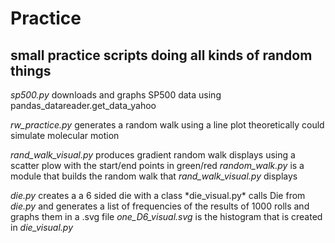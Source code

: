 # Practice
## small practice scripts doing all kinds of random things


*sp500.py* downloads and graphs SP500 data using pandas_datareader.get_data_yahoo

*rw_practice.py* generates a random walk using a line plot theoretically could simulate molecular motion

*rand_walk_visual.py* produces gradient random walk displays using a scatter plow with the start/end points in green/red 
    *random_walk.py* is a module that builds the random walk that *rand_walk_visual.py* displays

*die.py* creates a a 6 sided die with a class \*die_visual.py* calls Die from *die.py* and generates a list of frequencies of the results of 1000 rolls and graphs them in a .svg file 
   *one_D6_visual.svg* is the histogram that is created in *die_visual.py* 
